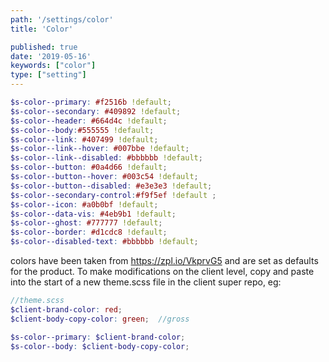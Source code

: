 ```yaml
---
path: '/settings/color'
title: 'Color'

published: true
date: '2019-05-16'
keywords: ["color"]
type: ["setting"]
---
```

```scss
$s-color--primary: #f2516b !default;
$s-color--secondary: #409892 !default;
$s-color--header: #664d4c !default;
$s-color--body:#555555 !default;
$s-color--link: #407499 !default;
$s-color--link--hover: #007bbe !default;
$s-color--link--disabled: #bbbbbb !default;
$s-color--button: #0a4d66 !default;
$s-color--button--hover: #003c54 !default;
$s-color--button--disabled: #e3e3e3 !default;
$s-color--secondary-control:#f9f5ef !default ;
$s-color--icon: #a0b0bf !default;
$s-color--data-vis: #4eb9b1 !default;
$s-color--ghost: #777777 !default;
$s-color--border: #d1cdc8 !default;
$s-color--disabled-text: #bbbbbb !default;
```

colors have been taken from https://zpl.io/VkprvG5 and are set as defaults for the product. To make modifications on the client level, copy and paste into the start of a new theme.scss file in the client super repo, eg:

```scss
//theme.scss
$client-brand-color: red;
$client-body-copy-color: green;  //gross

$s-color--primary: $client-brand-color;
$s-color--body: $client-body-copy-color;
```